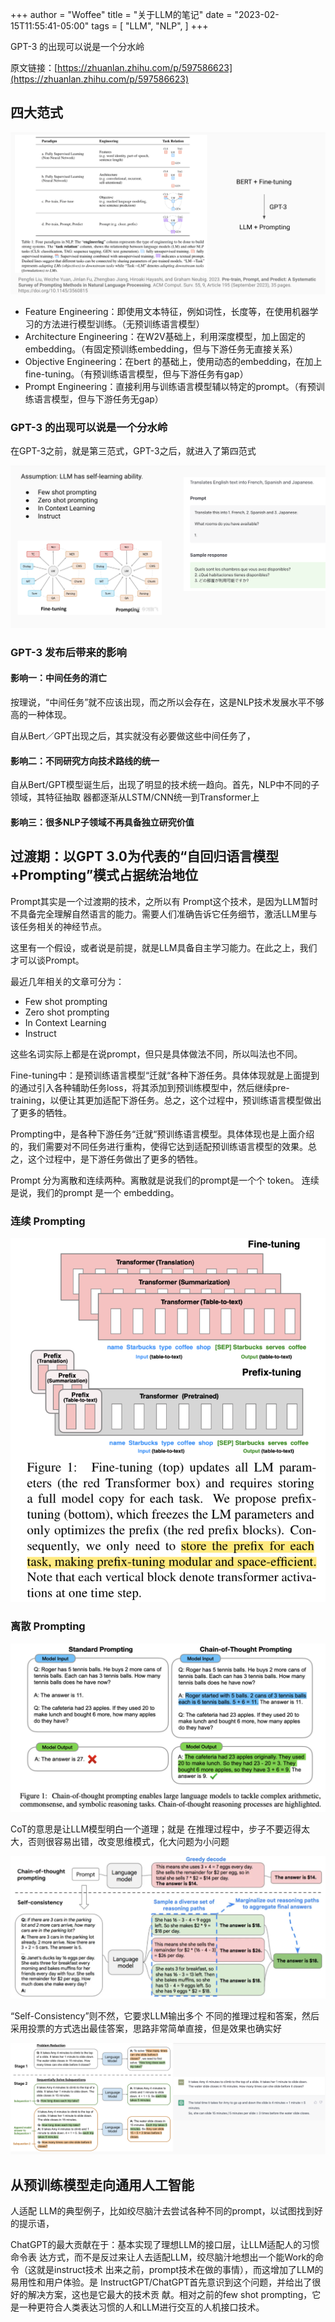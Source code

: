+++
author = "Woffee"
title = "关于LLM的笔记"
date = "2023-02-15T11:55:41-05:00"
tags = [
    "LLM",
    "NLP",
]
+++

GPT-3 的出现可以说是一个分水岭
<!--more-->

原文链接：[https://zhuanlan.zhihu.com/p/597586623](https://zhuanlan.zhihu.com/p/597586623)

## 四大范式

![四大范式](/images/nlp_4_paradigms.png)

* Feature Engineering：即使用文本特征，例如词性，长度等，在使用机器学习的方法进行模型训练。（无预训练语言模型）
* Architecture Engineering：在W2V基础上，利用深度模型，加上固定的embedding。（有固定预训练embedding，但与下游任务无直接关系）
* Objective Engineering：在bert 的基础上，使用动态的embedding，在加上fine-tuning。（有预训练语言模型，但与下游任务有gap）
* Prompt Engineering：直接利用与训练语言模型辅以特定的prompt。（有预训练语言模型，但与下游任务无gap）


### GPT-3 的出现可以说是一个分水岭

在GPT-3之前，就是第三范式，GPT-3之后，就进入了第四范式

![Prompting](/images/prompting.png)

### GPT-3 发布后带来的影响

#### 影响一：中间任务的消亡

按理说，“中间任务”就不应该出现，而之所以会存在，这是NLP技术发展水平不够高的一种体现。

自从Bert／GPT出现之后，其实就没有必要做这些中间任务了，


#### 影响二：不同研究方向技术路线的统一

自从Bert/GPT模型诞生后，出现了明显的技术统一趋向。首先，NLP中不同的子领域，其特征抽取 器都逐渐从LSTM/CNN统一到Transformer上

#### 影响三：很多NLP子领域不再具备独立研究价值


## 过渡期：以GPT 3.0为代表的“自回归语言模型+Prompting”模式占据统治地位

Prompt其实是一个过渡期的技术，之所以有 Prompt这个技术，是因为LLM暂时不具备完全理解自然语言的能力。需要人们准确告诉它任务细节，激活LLM里与该任务相关的神经节点。

这里有一个假设，或者说是前提，就是LLM具备自主学习能力。在此之上，我们才可以谈Prompt。

最近几年相关的文章可分为：
* Few shot prompting
* Zero shot prompting
* In Context Learning
* Instruct

这些名词实际上都是在说prompt，但只是具体做法不同，所以叫法也不同。

Fine-tuning中：是预训练语言模型“迁就“各种下游任务。具体体现就是上面提到的通过引入各种辅助任务loss，将其添加到预训练模型中，然后继续pre-training，以便让其更加适配下游任务。总之，这个过程中，预训练语言模型做出了更多的牺牲。

Prompting中，是各种下游任务“迁就“预训练语言模型。具体体现也是上面介绍的，我们需要对不同任务进行重构，使得它达到适配预训练语言模型的效果。总之，这个过程中，是下游任务做出了更多的牺牲。


Prompt 分为离散和连续两种。离散就是说我们的prompt是一个个 token。
连续是说，我们的prompt 是一个 embedding。

### 连续 Prompting

![连续 Prompting](/images/continuous_prompting.png)

### 离散 Prompting

![prompting1](/images/prompting1.png)

CoT的意思是让LLM模型明白一个道理；就是 在推理过程中，步子不要迈得太大，否则很容易出错，改变思维模式，化大问题为小问题

![prompting1](/images/prompting2.png)

“Self-Consistency”则不然，它要求LLM输出多个 不同的推理过程和答案，然后采用投票的方式选出最佳答案，思路非常简单直接，但是效果也确实好

![prompting1](/images/prompting3.png)

## 从预训练模型走向通用人工智能

人适配 LLM的典型例子，比如绞尽脑汁去尝试各种不同的prompt，以试图找到好的提示语，

ChatGPT的最大贡献在于：基本实现了理想LLM的接口层，让LLM适配人的习惯命令表 达方式，而不是反过来让人去适配LLM，绞尽脑汁地想出一个能Work的命令（这就是instruct技术 出来之前，prompt技术在做的事情），而这增加了LLM的易用性和用户体验。是 InstructGPT/ChatGPT首先意识到这个问题，并给出了很好的解决方案，这也是它最大的技术贡 献。相对之前的few shot prompting，它是一种更符合人类表达习惯的人和LLM进行交互的人机接口技术。


